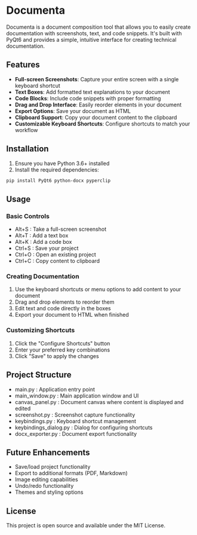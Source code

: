# Documenta

Documenta is a document composition tool that allows you to easily create documentation with screenshots, text, and code snippets. It's built with PyQt6 and provides a simple, intuitive interface for creating technical documentation.

## Features

- **Full-screen Screenshots**: Capture your entire screen with a single keyboard shortcut
- **Text Boxes**: Add formatted text explanations to your document
- **Code Blocks**: Include code snippets with proper formatting
- **Drag and Drop Interface**: Easily reorder elements in your document
- **Export Options**: Save your document as HTML
- **Clipboard Support**: Copy your document content to the clipboard
- **Customizable Keyboard Shortcuts**: Configure shortcuts to match your workflow

## Installation

1. Ensure you have Python 3.6+ installed
2. Install the required dependencies:

```bash
pip install PyQt6 python-docx pyperclip
````
## Usage
### Basic Controls
- Alt+S : Take a full-screen screenshot
- Alt+T : Add a text box
- Alt+K : Add a code box
- Ctrl+S : Save your project
- Ctrl+O : Open an existing project
- Ctrl+C : Copy content to clipboard
### Creating Documentation
1. Use the keyboard shortcuts or menu options to add content to your document
2. Drag and drop elements to reorder them
3. Edit text and code directly in the boxes
4. Export your document to HTML when finished
### Customizing Shortcuts
1. Click the "Configure Shortcuts" button
2. Enter your preferred key combinations
3. Click "Save" to apply the changes
## Project Structure
- main.py : Application entry point
- main_window.py : Main application window and UI
- canvas_panel.py : Document canvas where content is displayed and edited
- screenshot.py : Screenshot capture functionality
- keybindings.py : Keyboard shortcut management
- keybindings_dialog.py : Dialog for configuring shortcuts
- docx_exporter.py : Document export functionality
## Future Enhancements
- Save/load project functionality
- Export to additional formats (PDF, Markdown)
- Image editing capabilities
- Undo/redo functionality
- Themes and styling options
## License
This project is open source and available under the MIT License.
